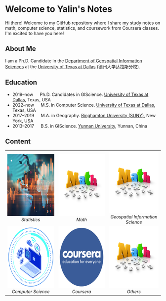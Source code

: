 # Welcome to Yalin's Notes

Hi there! Welcome to my GitHub repository where I share my study notes on math, computer science, statistics, and coursework from Coursera classes. I'm excited to have you here!

## About Me

I am a Ph.D. Candidate in the [Department of Geospatial Information Sciences](https://epps.utdallas.edu/about/programs/geospatial-information-sciences/) at the [University of Texas at Dallas](https://www.utdallas.edu/) (德州大学达拉斯分校).

## Education

- 2019–now &emsp; Ph.D. Candidates in GIScience. [University of Texas at Dallas](https://epps.utdallas.edu/about/programs/geospatial-information-sciences/), Texas, USA
- 2022–now &emsp; M.S. in Computer Science. [University of Texas at Dallas](https://www.binghamton.edu/geography/), Texas, USA
- 2017–2019 &emsp; M.A. in Geography. [Binghamton University (SUNY)](https://www.binghamton.edu/geography/), New York, USA
- 2013–2017 &emsp; B.S. in GIScience. [Yunnan University](http://www.srees.ynu.edu.cn/english.htm), Yunnan, China

## Content

<table>
  <tr>
    <td align="center">
      <img src="./assets/statistics.jpg" alt="Statistics" width="200" height="200">
      <br>
      <em>Statistics</em>
    </td>
    <td align="center">
      <img src="./assets/math.png" alt="Math" width="200" height="200">
      <br>
      <em>Math</em>
    </td>
    <td align="center">
      <img src="./assets/math.png" alt="Geospatial Information Science" width="200" height="200">
      <br>
      <em>Geospatial Information Science</em>
    </td>
  </tr>
  <tr>
    <td align="center">
      <img src="./assets/computer-science.png" alt="Computer Science" width="200" height="200">
      <br>
      <em>Computer Science</em>
    </td>
    <td align="center">
      <img src="./assets/Coursera.png" alt="Coursera" width="200" height="200">
      <br>
      <em>Coursera</em>
    </td>
    <td align="center">
      <img src="./assets/math.png" alt="Others" width="200" height="200">
      <br>
      <em>Others</em>
    </td>
  </tr>
</table>
